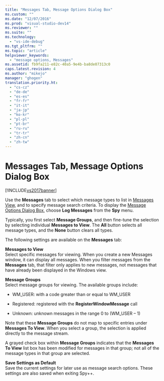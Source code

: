 ```yaml
---
title: "Messages Tab, Message Options Dialog Box"
ms.custom: ""
ms.date: "12/07/2016"
ms.prod: "visual-studio-dev14"
ms.reviewer: ""
ms.suite: ""
ms.technology: 
  - "vs-ide-debug"
ms.tgt_pltfrm: ""
ms.topic: "article"
helpviewer_keywords: 
  - "message options, Messages"
ms.assetid: fb9fa211-e82c-40a5-9e4b-ba8de07313c0
caps.latest.revision: 4
ms.author: "mikejo"
manager: "ghogen"
translation.priority.ht: 
  - "cs-cz"
  - "de-de"
  - "es-es"
  - "fr-fr"
  - "it-it"
  - "ja-jp"
  - "ko-kr"
  - "pl-pl"
  - "pt-br"
  - "ru-ru"
  - "tr-tr"
  - "zh-cn"
  - "zh-tw"
---
```

# Messages Tab, Message Options Dialog Box
[!INCLUDE[vs2017banner](../code-quality/includes/vs2017banner.md)]

Use the **Messages** tab to select which message types to list in [Messages View](../debugger/messages-view.md), and to specify message search criteria. To display the [Message Options Dialog Box](../debugger/message-options-dialog-box.md), choose **Log Messages** from the **Spy** menu.  
  
 Typically, you first select **Message Groups**, and then fine-tune the selection by selecting individual **Messages to View**. The **All** button selects all message types, and the **None** button clears all types.  
  
 The following settings are available on the **Messages** tab:  
  
 **Messages to View**  
 Select specific messages for viewing. When you create a new Messages window, it can display all messages. When you filter messages from the **Messages** tab, that filter only applies to new messages, not messages that have already been displayed in the Windows view.  
  
 **Message Groups**  
 Select message groups for viewing. The available groups include:  
  
-   WM_USER: with a code greater than or equal to WM_USER  
  
-   Registered: registered with the **RegisterWindowMessage** call  
  
-   Unknown: unknown messages in the range 0 to (WM_USER – 1)  
  
 Note that these **Message Groups** do not map to specific entries under **Messages To View**. When you select a group, the selection is applied directly to the message stream.  
  
 A grayed check box within **Message Groups** indicates that the **Messages To View** list box has been modified for messages in that group; not all of the message types in that group are selected.  
  
 **Save Settings as Default**  
 Save the current settings for later use as message search options. These settings are also saved when exiting Spy++.